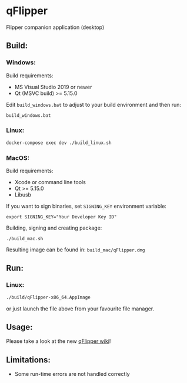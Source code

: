 # qFlipper

Flipper companion application (desktop)

## Build:
### Windows:

Build requirements:
- MS Visual Studio 2019 or newer
- Qt (MSVC build) >= 5.15.0

Edit `build_windows.bat` to adjust to your build environment and then run:
```cmd
build_windows.bat
```

### Linux:

```sh
docker-compose exec dev ./build_linux.sh
```

### MacOS:

Build requirements:

- Xcode or command line tools
- Qt >= 5.15.0
- Libusb

If you want to sign binaries, set `SIGNING_KEY` environment variable:

	export SIGNING_KEY="Your Developer Key ID"

Building, signing and creating package:

	./build_mac.sh

Resulting image can be found in: `build_mac/qFlipper.dmg`

## Run:

### Linux:
```sh
./build/qFlipper-x86_64.AppImage
```

or just launch the file above from your favourite file manager.

## Usage:

Please take a look at the new [qFlipper wiki](https://github.com/Flipper-Zero/qFlipper/wiki)!

## Limitations:

* Some run-time errors are not handled correctly
